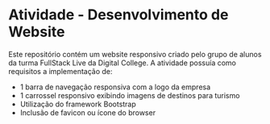 # Atividade - Desenvolvimento de Website

Este repositório contém um website responsivo criado pelo grupo de alunos da turma FullStack Live da Digital College. A atividade possuía como requisitos a implementação de:

* 1 barra de navegação responsiva com a logo da empresa
* 1 carrossel responsivo exibindo imagens de destinos para turismo
* Utilização do framework Bootstrap
* Inclusão de favicon ou ícone do browser


